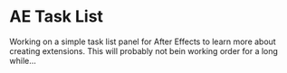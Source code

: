 # AE Task List
Working on a simple task list panel for After Effects to learn more about creating extensions. This will probably not bein working order for a long while...